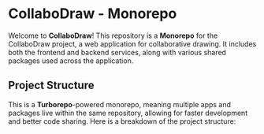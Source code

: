 # CollaboDraw - Monorepo

Welcome to **CollaboDraw**! This repository is a **Monorepo** for the CollaboDraw project, a web application for collaborative drawing. It includes both the frontend and backend services, along with various shared packages used across the application.

## Project Structure

This is a **Turborepo**-powered monorepo, meaning multiple apps and packages live within the same repository, allowing for faster development and better code sharing. Here is a breakdown of the project structure:

